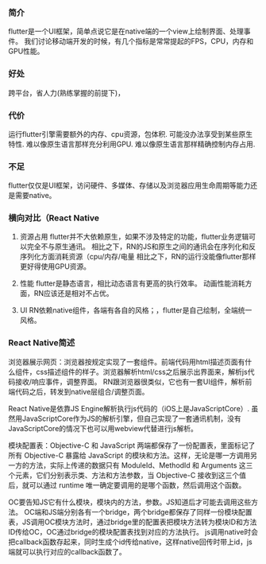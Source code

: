 ### 简介
flutter是一个UI框架，简单点说它是在native端的一个view上绘制界面、处理事件。
我们讨论移动端开发的时候，有几个指标是常常提起的FPS，CPU，内存和GPU性能。


### 好处
跨平台，省人力(熟练掌握的前提下)，

### 代价
运行flutter引擎需要额外的内存、cpu资源，包体积.
可能没办法享受到某些原生特性.
难以像原生语言那样充分利用GPU.
难以像原生语言那样精确控制内存占用.


### 不足
flutter仅仅是UI框架，访问硬件、多媒体、存储以及浏览器应用生命周期等能力还是需要native。

### 横向对比（React Native

1. 资源占用
flutter并不大依赖原生，如果不涉及特定的功能，flutter业务逻辑可以完全不与原生通讯。
相比之下，RN的JS和原生之间的通讯会在序列化和反序列化方面消耗资源（cpu/内存/电量
相比之下，RN的运行没能像flutter那样更好得使用GPU资源。

2. 性能
 flutter是静态语言，相比动态语言有更高的执行效率。
 动画性能消耗方面，RN应该还是相对不占优。

3. UI
RN依赖native组件，各端有各自的风格；，flutter是自己绘制，全端统一风格。


 ### React Native简述

浏览器展示网页：浏览器按规定实现了一套组件。前端代码用html描述页面有什么组件，css描述组件的样子。浏览器解析html/css之后展示出界面来，解析js代码接收/响应事件，调整界面。
RN跟浏览器很类似，它也有一套UI组件，解析前端代码之后，转发到native层组合/调整页面。

React Native是依靠JS Engine解析执行js代码的（iOS上是JavaScriptCore）. 虽然用JavaScriptCore作为JS的解析引擎，但自己实现了一套通讯机制，没有JavaScriptCore的情况下也可以用webview代替进行js解析。

模块配置表：Objective-C 和 JavaScript 两端都保存了一份配置表，里面标记了所有 Objective-C 暴露给 JavaScript 的模块和方法。这样，无论是哪一方调用另一方的方法，实际上传递的数据只有 ModuleId、MethodId 和 Arguments
这三个元素，它们分别表示类、方法和方法参数，当 Objective-C 接收到这三个值后，就可以通过 runtime 唯一确定要调用的是哪个函数，然后调用这个函数。

OC要告知JS它有什么模块，模块内的方法，参数。JS知道后才可能去调用这些方法。
OC端和JS端分别各有一个bridge，两个bridge都保存了同样一份模块配置表，JS调用OC模块方法时，通过bridge里的配置表把模块方法转为模块ID和方法ID传给OC，OC通过bridge的模块配置表找到对应的方法执行。
js调用native时会把callback函数存起来，同时生成个id传给native，这样native回传时带上id，js端就可以执行对应的callback函数了。


